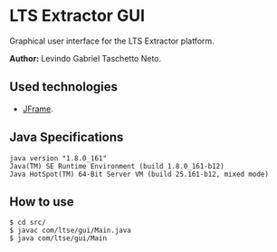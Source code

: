 # LTS Extractor GUI

Graphical user interface for the LTS Extractor platform.

__Author:__ Levindo Gabriel Taschetto Neto.

## Used technologies

*  [JFrame](https://docs.oracle.com/javase/7/docs/api/javax/swing/JFrame.html).

## Java Specifications
```
java version "1.8.0_161"
Java(TM) SE Runtime Environment (build 1.8.0_161-b12)
Java HotSpot(TM) 64-Bit Server VM (build 25.161-b12, mixed mode)
```

## How to use
```terminal
$ cd src/
$ javac com/ltse/gui/Main.java
$ java com/ltse/gui/Main
```
